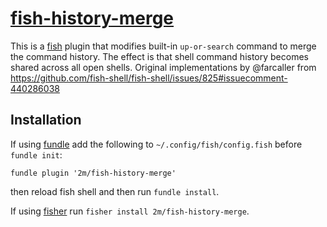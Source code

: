 # [fish-history-merge][]

[fish-history-merge]:        https://github.com/2m/fish-history-merge

This is a [fish](https://fishshell.com) plugin that modifies built-in `up-or-search` command to merge the command history.
The effect is that shell command history becomes shared across all open shells.
Original implementations by @farcaller from https://github.com/fish-shell/fish-shell/issues/825#issuecomment-440286038

## Installation

If using [fundle](https://github.com/danhper/fundle) add the following to `~/.config/fish/config.fish` before `fundle init`:

```fish
fundle plugin '2m/fish-history-merge'
```

then reload fish shell and then run `fundle install`.

If using [fisher](https://github.com/jorgebucaran/fisher) run `fisher install 2m/fish-history-merge`.
